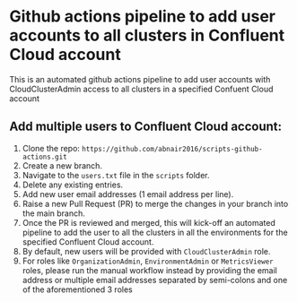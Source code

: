 # Github actions pipeline to add user accounts to all clusters in Confluent Cloud account

This is an automated github actions pipeline to add user accounts with CloudClusterAdmin access to all clusters in a specified Confuent Cloud account

## Add multiple users to Confluent Cloud account:

1. Clone the repo: `https://github.com/abnair2016/scripts-github-actions.git`
2. Create a new branch.
3. Navigate to the `users.txt` file in the `scripts` folder.
4. Delete any existing entries.
5. Add new user email addresses (1 email address per line).
6. Raise a new Pull Request (PR) to merge the changes in your branch into the main branch.
7. Once the PR is reviewed and merged, this will kick-off an automated pipeline to add the user to all the clusters in all the environments for the specified Confluent Cloud account.
8. By default, new users will be provided with `CloudClusterAdmin` role.
9. For roles like `OrganizationAdmin`, `EnvironmentAdmin` or `MetricsViewer` roles, please run the manual workflow instead by providing the email address or multiple email addresses separated by semi-colons and one of the aforementioned 3 roles
